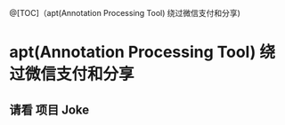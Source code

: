 @[TOC]（apt(Annotation Processing Tool) 绕过微信支付和分享) 

# apt(Annotation Processing Tool) 绕过微信支付和分享

## 请看 项目 Joke



























 


      
     
 

